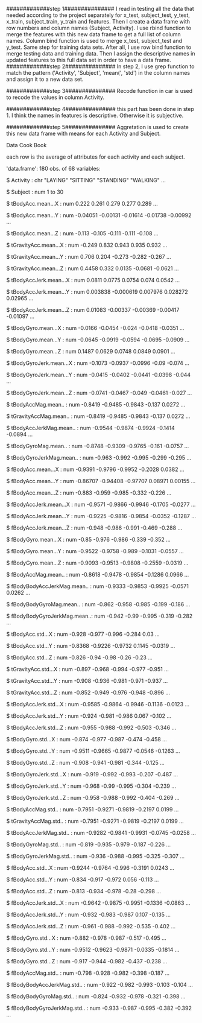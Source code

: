 #############step 1###############
I read in testing all the data that needed according to the project separately for x_test, subject_test, y_test,
x_train, subject_train, y_train and features. Then I create a data frame with row numbers and column names (Subject, Activity). 
I use rbind function to merge the features with this new data frame to get a full list of column names.
Column bind function is used to merge x_test, subject_test and y_test. Same step for training data sets.
After all, I use row bind function to merge testing data and training data. Then I assign the descriptive names in updated features
to this full data set in order to have a data frame.
#############step 2###############
In step 2, I use grep function to match the pattern ('Activity', 'Subject', 'mean(', 'std') in the column names and assign it to
a new data set.

#############step 3###############
Recode function in car is used to recode the values in column Activity.

#############step 4###############
this part has been done in step 1. I think the names in features is descriptive. Otherwise it is subjective.

#############step 5###############
Aggretation is used to create this new data frame with means for each Activity and Subject.


Data Cook Book

each row is the average of attributes for each activity and each subject.

'data.frame':	180 obs. of  68 variables:

 $ Activity                   : chr  "LAYING" "SITTING" "STANDING" "WALKING" ...
 
 $ Subject                    : num  1 to 30
 
 $ tBodyAcc.mean...X          : num  0.222 0.261 0.279 0.277 0.289 ...
 
 $ tBodyAcc.mean...Y          : num  -0.04051 -0.00131 -0.01614 -0.01738 -0.00992 ...
 
 $ tBodyAcc.mean...Z          : num  -0.113 -0.105 -0.111 -0.111 -0.108 ...
 
 $ tGravityAcc.mean...X       : num  -0.249 0.832 0.943 0.935 0.932 ...
 
 $ tGravityAcc.mean...Y       : num  0.706 0.204 -0.273 -0.282 -0.267 ...
 
 $ tGravityAcc.mean...Z       : num  0.4458 0.332 0.0135 -0.0681 -0.0621 ...
 
 $ tBodyAccJerk.mean...X      : num  0.0811 0.0775 0.0754 0.074 0.0542 ...
 
 $ tBodyAccJerk.mean...Y      : num  0.003838 -0.000619 0.007976 0.028272 0.02965 ...
 
 $ tBodyAccJerk.mean...Z      : num  0.01083 -0.00337 -0.00369 -0.00417 -0.01097 ...
 
 $ tBodyGyro.mean...X         : num  -0.0166 -0.0454 -0.024 -0.0418 -0.0351 ...
 
 $ tBodyGyro.mean...Y         : num  -0.0645 -0.0919 -0.0594 -0.0695 -0.0909 ...
 
 $ tBodyGyro.mean...Z         : num  0.1487 0.0629 0.0748 0.0849 0.0901 ...
 
 $ tBodyGyroJerk.mean...X     : num  -0.1073 -0.0937 -0.0996 -0.09 -0.074 ...
 
 $ tBodyGyroJerk.mean...Y     : num  -0.0415 -0.0402 -0.0441 -0.0398 -0.044 ...
 
 $ tBodyGyroJerk.mean...Z     : num  -0.0741 -0.0467 -0.049 -0.0461 -0.027 ...
 
 $ tBodyAccMag.mean..         : num  -0.8419 -0.9485 -0.9843 -0.137 0.0272 ...
 
 $ tGravityAccMag.mean..      : num  -0.8419 -0.9485 -0.9843 -0.137 0.0272 ...
 
 $ tBodyAccJerkMag.mean..     : num  -0.9544 -0.9874 -0.9924 -0.1414 -0.0894 ...
 
 $ tBodyGyroMag.mean..        : num  -0.8748 -0.9309 -0.9765 -0.161 -0.0757 ...
 
 $ tBodyGyroJerkMag.mean..    : num  -0.963 -0.992 -0.995 -0.299 -0.295 ...
 
 $ fBodyAcc.mean...X          : num  -0.9391 -0.9796 -0.9952 -0.2028 0.0382 ...
 
 $ fBodyAcc.mean...Y          : num  -0.86707 -0.94408 -0.97707 0.08971 0.00155 ...
 
 $ fBodyAcc.mean...Z          : num  -0.883 -0.959 -0.985 -0.332 -0.226 ...
 
 $ fBodyAccJerk.mean...X      : num  -0.9571 -0.9866 -0.9946 -0.1705 -0.0277 ...
 
 $ fBodyAccJerk.mean...Y      : num  -0.9225 -0.9816 -0.9854 -0.0352 -0.1287 ...
 
 $ fBodyAccJerk.mean...Z      : num  -0.948 -0.986 -0.991 -0.469 -0.288 ...
 
 $ fBodyGyro.mean...X         : num  -0.85 -0.976 -0.986 -0.339 -0.352 ...
 
 $ fBodyGyro.mean...Y         : num  -0.9522 -0.9758 -0.989 -0.1031 -0.0557 ...
 
 $ fBodyGyro.mean...Z         : num  -0.9093 -0.9513 -0.9808 -0.2559 -0.0319 ...
 
 $ fBodyAccMag.mean..         : num  -0.8618 -0.9478 -0.9854 -0.1286 0.0966 ...
 
 $ fBodyBodyAccJerkMag.mean.. : num  -0.9333 -0.9853 -0.9925 -0.0571 0.0262 ...
 
 $ fBodyBodyGyroMag.mean..    : num  -0.862 -0.958 -0.985 -0.199 -0.186 ...
 
 $ fBodyBodyGyroJerkMag.mean..: num  -0.942 -0.99 -0.995 -0.319 -0.282 ...
 
 $ tBodyAcc.std...X           : num  -0.928 -0.977 -0.996 -0.284 0.03 ...
 
 $ tBodyAcc.std...Y           : num  -0.8368 -0.9226 -0.9732 0.1145 -0.0319 ...
 
 $ tBodyAcc.std...Z           : num  -0.826 -0.94 -0.98 -0.26 -0.23 ...
 
 $ tGravityAcc.std...X        : num  -0.897 -0.968 -0.994 -0.977 -0.951 ...
 
 $ tGravityAcc.std...Y        : num  -0.908 -0.936 -0.981 -0.971 -0.937 ...
 
 $ tGravityAcc.std...Z        : num  -0.852 -0.949 -0.976 -0.948 -0.896 ...
 
 $ tBodyAccJerk.std...X       : num  -0.9585 -0.9864 -0.9946 -0.1136 -0.0123 ...
 
 $ tBodyAccJerk.std...Y       : num  -0.924 -0.981 -0.986 0.067 -0.102 ...
 
 $ tBodyAccJerk.std...Z       : num  -0.955 -0.988 -0.992 -0.503 -0.346 ...
 
 $ tBodyGyro.std...X          : num  -0.874 -0.977 -0.987 -0.474 -0.458 ...
 
 $ tBodyGyro.std...Y          : num  -0.9511 -0.9665 -0.9877 -0.0546 -0.1263 ...
 
 $ tBodyGyro.std...Z          : num  -0.908 -0.941 -0.981 -0.344 -0.125 ...
 
 $ tBodyGyroJerk.std...X      : num  -0.919 -0.992 -0.993 -0.207 -0.487 ...
 
 $ tBodyGyroJerk.std...Y      : num  -0.968 -0.99 -0.995 -0.304 -0.239 ...
 
 $ tBodyGyroJerk.std...Z      : num  -0.958 -0.988 -0.992 -0.404 -0.269 ...
 
 $ tBodyAccMag.std..          : num  -0.7951 -0.9271 -0.9819 -0.2197 0.0199 ...
 
 $ tGravityAccMag.std..       : num  -0.7951 -0.9271 -0.9819 -0.2197 0.0199 ...
 
 $ tBodyAccJerkMag.std..      : num  -0.9282 -0.9841 -0.9931 -0.0745 -0.0258 ...
 
 $ tBodyGyroMag.std..         : num  -0.819 -0.935 -0.979 -0.187 -0.226 ...
 
 $ tBodyGyroJerkMag.std..     : num  -0.936 -0.988 -0.995 -0.325 -0.307 ...
 
 $ fBodyAcc.std...X           : num  -0.9244 -0.9764 -0.996 -0.3191 0.0243 ...
 
 $ fBodyAcc.std...Y           : num  -0.834 -0.917 -0.972 0.056 -0.113 ...
 
 $ fBodyAcc.std...Z           : num  -0.813 -0.934 -0.978 -0.28 -0.298 ...
 
 $ fBodyAccJerk.std...X       : num  -0.9642 -0.9875 -0.9951 -0.1336 -0.0863 ...
 
 $ fBodyAccJerk.std...Y       : num  -0.932 -0.983 -0.987 0.107 -0.135 ...
 
 $ fBodyAccJerk.std...Z       : num  -0.961 -0.988 -0.992 -0.535 -0.402 ...
 
 $ fBodyGyro.std...X          : num  -0.882 -0.978 -0.987 -0.517 -0.495 ...
 
 $ fBodyGyro.std...Y          : num  -0.9512 -0.9623 -0.9871 -0.0335 -0.1814 ...
 
 $ fBodyGyro.std...Z          : num  -0.917 -0.944 -0.982 -0.437 -0.238 ...
 
 $ fBodyAccMag.std..          : num  -0.798 -0.928 -0.982 -0.398 -0.187 ...
 
 $ fBodyBodyAccJerkMag.std..  : num  -0.922 -0.982 -0.993 -0.103 -0.104 ...
 
 $ fBodyBodyGyroMag.std..     : num  -0.824 -0.932 -0.978 -0.321 -0.398 ...
 
 $ fBodyBodyGyroJerkMag.std.. : num  -0.933 -0.987 -0.995 -0.382 -0.392 ...
